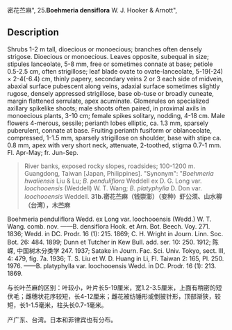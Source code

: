 密花苎麻",
25.**Boehmeria densiflora** W. J. Hooker & Arnott",

## Description
Shrubs 1-2 m tall, dioecious or monoecious; branches often densely strigose. Dioecious or monoecious. Leaves opposite, subequal in size; stipules lanceolate, 5-8 mm, free or sometimes connate at base; petiole 0.5-2.5 cm, often strigillose; leaf blade ovate to ovate-lanceolate, 5-19(-24) × 2-4(-6.4) cm, thinly papery, secondary veins 2 or 3 each side of midvein, abaxial surface pubescent along veins, adaxial surface sometimes slightly rugose, densely appressed strigillose, base ob-tuse or broadly cuneate, margin flattened serrulate, apex acuminate. Glomerules on specialized axillary spikelike shoots; male shoots often paired, in proximal axils in monoecious plants, 3-10 cm; female spikes solitary, nodding, 4-18 cm. Male flowers 4-merous, sessile; perianth lobes elliptic, ca. 1.3 mm, sparsely puberulent, connate at base. Fruiting perianth fusiform or oblanceolate, compressed, 1-1.5 mm, sparsely strigillose on shoulder, base with stipe ca. 0.8 mm, apex with very short neck, attenuate, 2-toothed, stigma 0.7-1 mm. Fl. Apr-May; fr. Jun-Sep.

> River banks, exposed rocky slopes, roadsides; 100-1200 m. Guangdong, Taiwan [Japan, Philippines].
  "Synonym": "*Boehmeria* *hwaliensis* Liu &amp; Lu; *B*. *penduliflora* Weddell ex D. G. Long var. *loochooensis* (Weddell) W. T. Wang; *B*. *platyphylla* D. Don var. *loochooensis* Weddell.
**31b.密花苎麻（钱崇澎）（变种）虾公须、山水柳（台湾），木苎麻**

Boehmeria penduliflora Wedd. ex Long var. loochooensis (Wedd.) W. T. Wang. comb. nov. ——B. densiflora Hook. et Arn. Bot. Beech. Voy. 271. 1836; Wedd. in DC. Prodr. 16 (1): 215. 1869; C. H. Wright in Journ. Linn. Soc. Bot. 26: 484. 1899; Dunn et Tutcher in Kew Bull. add. ser. 10: 250. 1912; 陈嵘, 中国树木分类学 247. 1937; Satake in Journ. Fac. Sci. Univ. Tokyo, sect. III, 4: 479, fig. 7a. 1936; T. S. Liu et W. D. Huang in Li, Fl. Taiwan 2: 165, Pl. 250. 1976. ——B. platyphylla var. loochooensis Wedd. in DC. Prodr. 16 (1): 213. 1869.

与长叶苎麻的区别：叶较小，叶片长5-19厘米，宽1.2-3.5厘米，上面有稍密的短伏毛；雌穗状花序较短，长4-12厘米；雌花被纺锤形或倒披针形，顶部渐狭，较短，长1-1.5毫米，柱头长0.7-1毫米。

产广东、台湾。日本和菲律宾也有分布。
